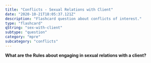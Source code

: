 ```yaml
---
title: "Conflicts - Sexual Relations with Client"
date: "2020-10-21T18:05:37.121Z"
description: "Flashcard question about conflicts of interest."
type: "flashcard"
qString: "sex-with-client"
subtype: "question"
category: "mpre"
subcategory: "conflicts"
---
```


**What are the Rules about engaging in sexual relations with a client?**